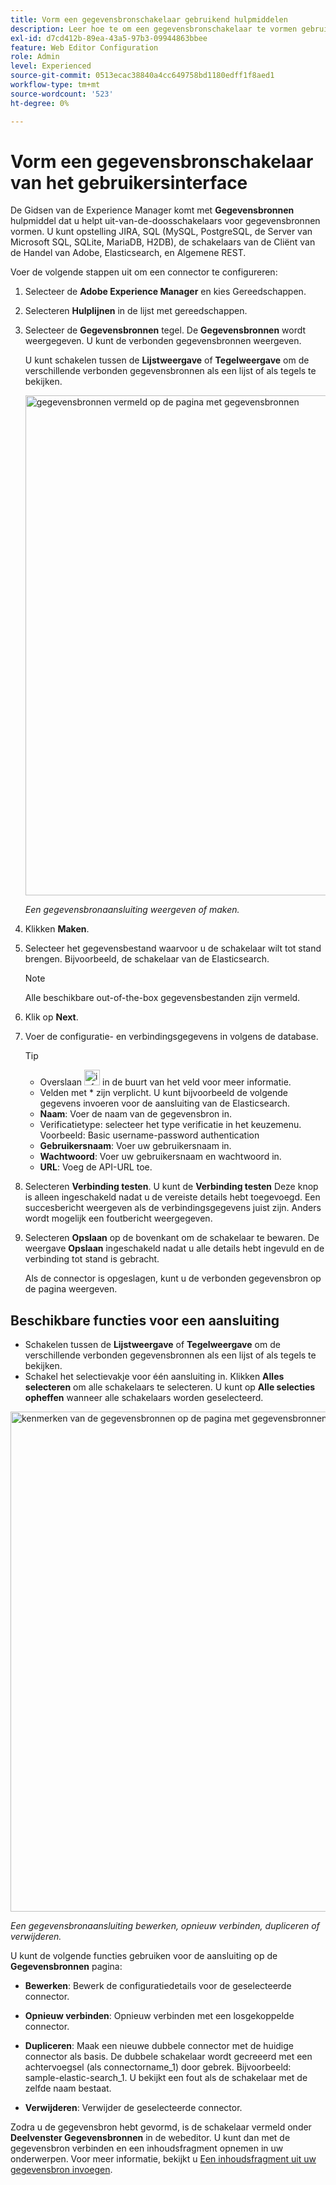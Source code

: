 ```yaml
---
title: Vorm een gegevensbronschakelaar gebruikend hulpmiddelen
description: Leer hoe te om een gegevensbronschakelaar te vormen gebruikend de hulpmiddelen.
exl-id: d7cd412b-89ea-43a5-97b3-09944863bbee
feature: Web Editor Configuration
role: Admin
level: Experienced
source-git-commit: 0513ecac38840a4cc649758bd1180edff1f8aed1
workflow-type: tm+mt
source-wordcount: '523'
ht-degree: 0%

---
```


# Vorm een gegevensbronschakelaar van het gebruikersinterface

De Gidsen van de Experience Manager komt met **Gegevensbronnen** hulpmiddel dat u helpt uit-van-de-doosschakelaars voor gegevensbronnen vormen. U kunt opstelling JIRA, SQL (MySQL, PostgreSQL, de Server van Microsoft SQL, SQLite, MariaDB, H2DB), de schakelaars van de Cliënt van de Handel van Adobe, Elasticsearch, en Algemene REST.

Voer de volgende stappen uit om een connector te configureren:

1. Selecteer de **Adobe Experience Manager** en kies Gereedschappen.
1. Selecteren **Hulplijnen** in de lijst met gereedschappen.
1. Selecteer de **Gegevensbronnen** tegel. De **Gegevensbronnen** wordt weergegeven. U kunt de verbonden gegevensbronnen weergeven.

   U kunt schakelen tussen de **Lijstweergave** of **Tegelweergave** om de verschillende verbonden gegevensbronnen als een lijst of als tegels te bekijken.

   <img src="./assets/data-sources-create-window.png" alt= "gegevensbronnen vermeld op de pagina met gegevensbronnen" width="800">

   *Een gegevensbronaansluiting weergeven of maken.*
1. Klikken **Maken**.
1. Selecteer het gegevensbestand waarvoor u de schakelaar wilt tot stand brengen. Bijvoorbeeld, de schakelaar van de Elasticsearch.
   >[!NOTE]
   >
   >Alle beschikbare out-of-the-box gegevensbestanden zijn vermeld.

1. Klik op **Next**.
1. Voer de configuratie- en verbindingsgegevens in volgens de database.

   >[!TIP]
   >* Overslaan <img src="./assets/info-details.svg" alt= "info icon" width="25"> in de buurt van het veld voor meer informatie.
   > * Velden met * zijn verplicht. U kunt bijvoorbeeld de volgende gegevens invoeren voor de aansluiting van de Elasticsearch.

   * **Naam**: Voer de naam van de gegevensbron in.
   * Verificatietype: selecteer het type verificatie in het keuzemenu. Voorbeeld: Basic username-password authentication
   * **Gebruikersnaam**: Voer uw gebruikersnaam in.
   * **Wachtwoord**: Voer uw gebruikersnaam en wachtwoord in.
   * **URL**: Voeg de API-URL toe.

1. Selecteren **Verbinding testen**. U kunt de **Verbinding testen** Deze knop is alleen ingeschakeld nadat u de vereiste details hebt toegevoegd. Een succesbericht weergeven als de verbindingsgegevens juist zijn. Anders wordt mogelijk een foutbericht weergegeven.



1. Selecteren **Opslaan** op de bovenkant om de schakelaar te bewaren.     De weergave **Opslaan** ingeschakeld nadat u alle details hebt ingevuld en de verbinding tot stand is gebracht.


   Als de connector is opgeslagen, kunt u de verbonden gegevensbron op de pagina weergeven.

## Beschikbare functies voor een aansluiting

* Schakelen tussen de **Lijstweergave** of **Tegelweergave**  om de verschillende verbonden gegevensbronnen als een lijst of als tegels te bekijken.
* Schakel het selectievakje voor één aansluiting in. Klikken **Alles selecteren** om alle schakelaars te selecteren. U kunt op **Alle selecties opheffen** wanneer alle schakelaars worden geselecteerd.

<img src="./assets/data-sources-features.png" alt= "kenmerken van de gegevensbronnen op de pagina met gegevensbronnen" width="800">

*Een gegevensbronaansluiting bewerken, opnieuw verbinden, dupliceren of verwijderen.*

U kunt de volgende functies gebruiken voor de aansluiting op de **Gegevensbronnen** pagina:

* **Bewerken**: Bewerk de configuratiedetails voor de geselecteerde connector.

* **Opnieuw verbinden**: Opnieuw verbinden met een losgekoppelde connector.

* **Dupliceren**: Maak een nieuwe dubbele connector met de huidige connector als basis. De dubbele schakelaar wordt gecreeerd met een achtervoegsel (als connectorname_1) door gebrek. Bijvoorbeeld: sample-elastic-search_1.
U bekijkt een fout als de schakelaar met de zelfde naam bestaat.

* **Verwijderen**: Verwijder de geselecteerde connector.


Zodra u de gegevensbron hebt gevormd, is de schakelaar vermeld onder **Deelvenster Gegevensbronnen** in de webeditor. U kunt dan met de gegevensbron verbinden en een inhoudsfragment opnemen in uw onderwerpen. Voor meer informatie, bekijkt u [Een inhoudsfragment uit uw gegevensbron invoegen](../user-guide/web-editor-content-snippet.md).
